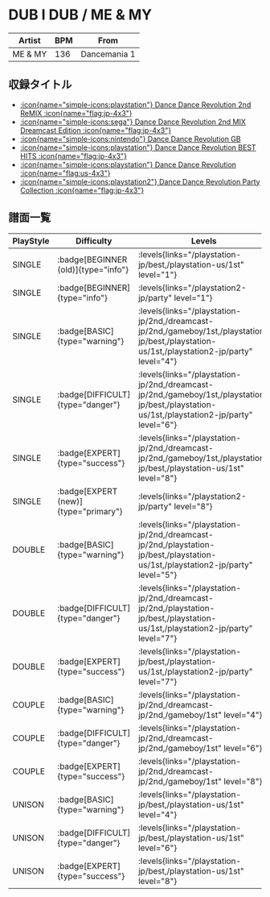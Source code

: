 # DUB I DUB / ME & MY

|Artist|BPM|From|
|------|---|----|
|ME & MY|136|Dancemania 1|

## 収録タイトル

- [:icon{name="simple-icons:playstation"} Dance Dance Revolution 2nd ReMIX :icon{name="flag:jp-4x3"}](/playstation-jp/2nd)
- [:icon{name="simple-icons:sega"} Dance Dance Revolution 2nd MIX Dreamcast Edition :icon{name="flag:jp-4x3"}](/dreamcast-jp/2nd)
- [:icon{name="simple-icons:nintendo"} Dance Dance Revolution GB](/gameboy/1st)
- [:icon{name="simple-icons:playstation"} Dance Dance Revolution BEST HITS :icon{name="flag:jp-4x3"}](/playstation-jp/best)
- [:icon{name="simple-icons:playstation"} Dance Dance Revolution :icon{name="flag:us-4x3"}](/playstation-us/1st)
- [:icon{name="simple-icons:playstation2"} Dance Dance Revolution Party Collection :icon{name="flag:jp-4x3"}](/playstation2-jp/party)

## 譜面一覧

|PlayStyle|Difficulty|Levels|Notes|Movie|
|---------|----------|------|-----|-----|
|SINGLE| :badge[BEGINNER (old)]{type="info"}| :levels{links="/playstation-jp/best,/playstation-us/1st" level="1"}|79/0||
|SINGLE| :badge[BEGINNER]{type="info"}| :levels{links="/playstation2-jp/party" level="1"}|80/0||
|SINGLE| :badge[BASIC]{type="warning"}| :levels{links="/playstation-jp/2nd,/dreamcast-jp/2nd,/gameboy/1st,/playstation-jp/best,/playstation-us/1st,/playstation2-jp/party" level="4"}|134/0||
|SINGLE| :badge[DIFFICULT]{type="danger"}| :levels{links="/playstation-jp/2nd,/dreamcast-jp/2nd,/gameboy/1st,/playstation-jp/best,/playstation-us/1st,/playstation2-jp/party" level="6"}|205/0||
|SINGLE| :badge[EXPERT]{type="success"}| :levels{links="/playstation-jp/2nd,/dreamcast-jp/2nd,/gameboy/1st,/playstation-jp/best,/playstation-us/1st" level="8"}|210/0||
|SINGLE| :badge[EXPERT (new)]{type="primary"}| :levels{links="/playstation2-jp/party" level="8"}|273/0||
|DOUBLE| :badge[BASIC]{type="warning"}| :levels{links="/playstation-jp/2nd,/dreamcast-jp/2nd,/playstation-jp/best,/playstation-us/1st,/playstation2-jp/party" level="5"}|134/0||
|DOUBLE| :badge[DIFFICULT]{type="danger"}| :levels{links="/playstation-jp/2nd,/dreamcast-jp/2nd,/playstation-jp/best,/playstation-us/1st,/playstation2-jp/party" level="7"}|199/0||
|DOUBLE| :badge[EXPERT]{type="success"}| :levels{links="/playstation-jp/best,/playstation-us/1st,/playstation2-jp/party" level="7"}|194/0||
|COUPLE| :badge[BASIC]{type="warning"}| :levels{links="/playstation-jp/2nd,/dreamcast-jp/2nd,/gameboy/1st" level="4"}|128/0||
|COUPLE| :badge[DIFFICULT]{type="danger"}| :levels{links="/playstation-jp/2nd,/dreamcast-jp/2nd,/gameboy/1st" level="6"}|205/0||
|COUPLE| :badge[EXPERT]{type="success"}| :levels{links="/playstation-jp/2nd,/dreamcast-jp/2nd,/gameboy/1st" level="8"}|210/0||
|UNISON| :badge[BASIC]{type="warning"}| :levels{links="/playstation-jp/best,/playstation-us/1st" level="4"}|||
|UNISON| :badge[DIFFICULT]{type="danger"}| :levels{links="/playstation-jp/best,/playstation-us/1st" level="6"}|||
|UNISON| :badge[EXPERT]{type="success"}| :levels{links="/playstation-jp/best,/playstation-us/1st" level="8"}|||

